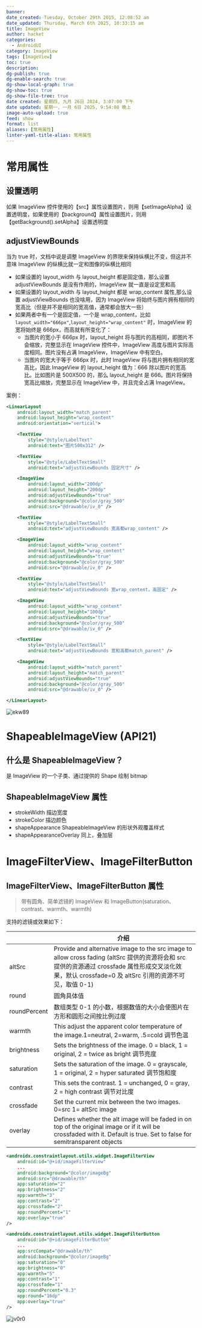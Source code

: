 ```yaml
---
banner: 
date_created: Tuesday, October 29th 2015, 12:08:52 am
date_updated: Thursday, March 6th 2025, 10:33:15 am
title: ImageView
author: hacket
categories:
  - AndroidUI
category: ImageView
tags: [ImageView]
toc: true
description: 
dg-publish: true
dg-enable-search: true
dg-show-local-graph: true
dg-show-toc: true
dg-show-file-tree: true
date created: 星期四, 九月 26日 2024, 3:07:00 下午
date updated: 星期一, 一月 6日 2025, 9:54:08 晚上
image-auto-upload: true
feed: show
format: list
aliases: [常用属性]
linter-yaml-title-alias: 常用属性
---
```


# 常用属性

## 设置透明

如果 ImageView 控件使用的【src】属性设置图片，则用【setImageAlpha】设置透明度，如果使用的【background】属性设置图片，则用【getBackground().setAlpha】设置透明度

## adjustViewBounds

当为 true 时，文档中说是调整 ImageView 的界限来保持纵横比不变，但这并不意味 ImageView 的纵横比就一定和图像的纵横比相同

- 如果设置的 layout_width 与 layout_height 都是固定值，那么设置 adjustViewBounds 是没有作用的，ImageView 就一直是设定宽和高
- 如果设置的 layout_width 与 layout_height 都是 wrap_content 属性,那么设置 adjustViewBounds 也没啥用，因为 ImageView 将始终与图片拥有相同的宽高比（但是并不是相同的宽高值，通常都会放大一些）
- 如果两者中有一个是固定值，一个是 wrap_content，比如 `layout_width="666px"`,`layout_height="wrap_content"` 时，ImageView 的宽将始终是 666px，而高就有所变化了：
  - 当图片的宽小于 666px 时，layout_height 将与图片的高相同，即图片不会缩放，完整显示在 ImageView 控件中，ImageView 高度与图片实际高度相同。图片没有占满 ImageView，ImageView 中有空白。
  - 当图片的宽大于等于 666px 时，此时 ImageView 将与图片拥有相同的宽高比，因此 ImageView 的 layout_height 值为：666 除以图片的宽高比。比如图片是 500X500 的，那么 layout_height 是 666。图片将保持宽高比缩放，完整显示在 ImageView 中，并且完全占满 ImageView。

案例：

```xml
<LinearLayout
    android:layout_width="match_parent"
    android:layout_height="wrap_content"
    android:orientation="vertical">

    <TextView
        style="@style/LabelText"
        android:text="图片500x312" />

    <TextView
        style="@style/LabelTextSmall"
        android:text="adjustViewBounds 固定尺寸" />

    <ImageView
        android:layout_width="200dp"
        android:layout_height="200dp"
        android:adjustViewBounds="true"
        android:background="@color/gray_500"
        android:src="@drawable/iv_0" />

    <TextView
        style="@style/LabelTextSmall"
        android:text="adjustViewBounds 宽高都wrap_content" />

    <ImageView
        android:layout_width="wrap_content"
        android:layout_height="wrap_content"
        android:adjustViewBounds="true"
        android:background="@color/gray_500"
        android:src="@drawable/iv_0" />

    <TextView
        style="@style/LabelTextSmall"
        android:text="adjustViewBounds 宽wrap_content，高固定" />

    <ImageView
        android:layout_width="wrap_content"
        android:layout_height="100dp"
        android:adjustViewBounds="true"
        android:background="@color/gray_500"
        android:src="@drawable/iv_0" />

    <TextView
        style="@style/LabelTextSmall"
        android:text="adjustViewBounds 宽和高都match_parent" />

    <ImageView
        android:layout_width="match_parent"
        android:layout_height="match_parent"
        android:adjustViewBounds="true"
        android:background="@color/gray_500"
        android:src="@drawable/iv_0" />

</LinearLayout>
```

![ekw89](https://raw.githubusercontent.com/hacket/ObsidianOSS/master/obsidian/202501261945820.png)

# ShapeableImageView (API21)

## 什么是 ShapeableImageView？

是 ImageView 的一个子类、通过提供的 Shape 绘制 bitmap

## ShapeableImageView 属性

- strokeWidth 描边宽度
- strokeColor 描边颜色
- shapeAppearance ShapeableImageView 的形状外观覆盖样式
- shapeAppearanceOverlay 同上，叠加层

# ImageFilterView、ImageFilterButton

## ImageFilterView、ImageFilterButton 属性

> 带有圆角、简单滤镜的 ImageView 和 ImageButton(saturation、contrast、warmth、warmth)

支持的滤镜或效果如下：

|              | 介绍                                                                                                                                                                         |
| ------------ | -------------------------------------------------------------------------------------------------------------------------------------------------------------------------- |
| altSrc       | Provide and alternative image to the src image to allow cross fading (altSrc 提供的资源将会和 src 提供的资源通过 crossfade 属性形成交叉淡化效果，默认 crossfade=0 及 altSrc 引用的资源不可见，取值 0-1)                      |
| round        | 圆角具体值                                                                                                                                                                      |
| roundPercent | 数组类型 0-1 的小数，根据数值的大小会使图片在方形和圆形之间按比例过度                                                                                                                                        |
| warmth       | This adjust the apparent color temperature of the image.1=neutral, 2=warm, .5=cold 调节色温                                                                                    |
| brightness   | Sets the brightness of the image. 0 = black, 1 = original, 2 = twice as bright 调节亮度                                                                                        |
| saturation   | Sets the saturation of the image. 0 = grayscale, 1 = original, 2 = hyper saturated 调节饱和度                                                                                   |
| contrast     | This sets the contrast. 1 = unchanged, 0 = gray, 2 = high contrast 调节对比度                                                                                                   |
| crossfade    | Set the current mix between the two images. 0=src 1= altSrc image                                                                                                          |
| overlay      | Defines whether the alt image will be faded in on top of the original image or if it will be crossfaded with it. Default is true. Set to false for semitransparent objects |

```xml
<androidx.constraintlayout.utils.widget.ImageFilterView
    android:id="@+id/imageFilterView"
    ...
    android:background="@color/imageBg"
    android:src="@drawable/th"
    app:saturation="2"
    app:brightness="2"
    app:warmth="3"
    app:contrast="2"
    app:crossfade="2"
    app:roundPercent="1"
    app:overlay="true"
/>

<androidx.constraintlayout.utils.widget.ImageFilterButton
    android:id="@+id/imageFilterButton"
    ...
    app:srcCompat="@drawable/th"
    android:background="@color/imageBg"
    app:saturation="0"
    app:brightness="0"
    app:warmth="5"
    app:contrast="1"
    app:crossfade="1"
    app:roundPercent="0.3"
    app:round="16dp"
    app:overlay="true"
/>
```

![jv0r0](https://raw.githubusercontent.com/hacket/ObsidianOSS/master/obsidian/202501261945822.png)
